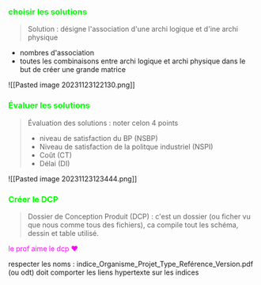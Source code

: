 ### <font color = lime> choisir les solutions </font>
>Solution : désigne l'association d'une archi logique et d'ine archi physique

- nombres d'association 
- toutes les combinaisons entre archi logique et archi physique dans le but de créer une grande matrice


![[Pasted image 20231123122130.png]]

### <font color = lime> Évaluer les solutions </font>

> Évaluation des solutions : noter celon 4 points
> - niveau de satisfaction du BP (NSBP)
> - Niveau de satisfaction de la politque industriel (NSPI)
> - Coût (CT)
> - Délai (DI)

![[Pasted image 20231123123444.png]]

### <font color = lime> Créer le DCP </font>

> Dossier de Conception Produit (DCP) : c'est un dossier (ou ficher vu que nous comme tous des fichiers), ca compile tout les schéma, dessin et table utilisé. 

<font color = magenta> le prof aime le dcp :heart:  </font> 

respecter les noms : indice_Organisme_Projet_Type_Reférence_Version.pdf (ou odt)
doit comporter les liens hypertexte sur les indices
